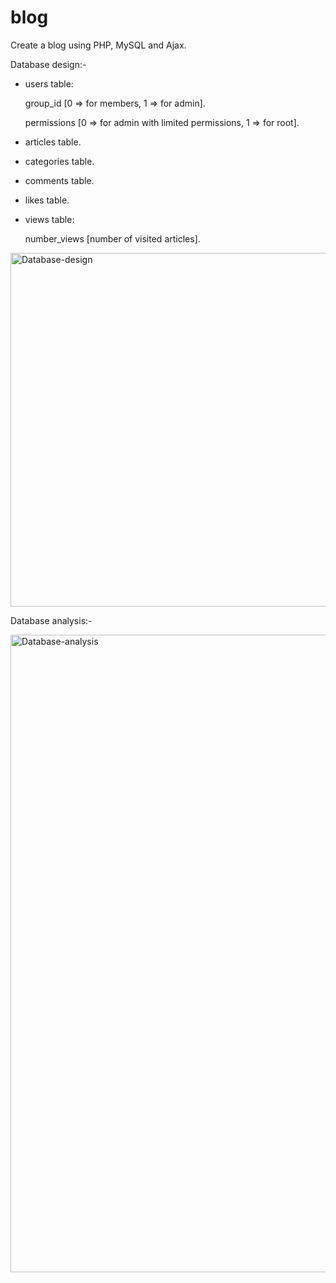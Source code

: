 # blog
Create a blog using PHP, MySQL and Ajax.

  Database design:-


  - users table:
  
    group_id [0 => for members, 1 => for admin].
    
    permissions [0 => for admin with limited permissions, 1 => for root].
    
  - articles table.
  
  - categories table.
  
  - comments table.
  
  - likes table.
  
  - views table:

    number_views [number of visited articles].
    
  <img width="566" alt="Database-design" src="https://user-images.githubusercontent.com/112784754/229680961-3dab5281-17b1-4325-851d-6de64892b141.png">
  
  Database analysis:-
  
  <img width="1020" alt="Database-analysis" src="https://user-images.githubusercontent.com/112784754/229680973-b6653cf3-7fcf-431c-b162-362e2b3bcc70.png">
